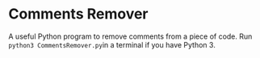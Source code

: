 # Comments Remover

A useful Python program to remove comments from a piece of code. Run `python3 CommentsRemover.py`in a terminal if you have Python 3.
